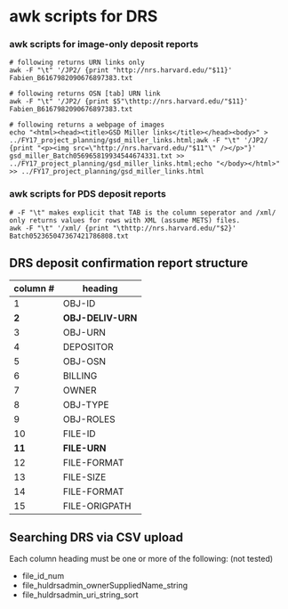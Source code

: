 # awk scripts for DRS

### awk scripts for image-only deposit reports

    # following returns URN links only
    awk -F "\t" '/JP2/ {print "http://nrs.harvard.edu/"$11}' Fabien_B6167982090676897383.txt

    # following returns OSN [tab] URN link
    awk -F "\t" '/JP2/ {print $5"\thttp://nrs.harvard.edu/"$11}' Fabien_B6167982090676897383.txt
    
    # following returns a webpage of images
    echo "<html><head><title>GSD Miller links</title></head><body>" > ../FY17_project_planning/gsd_miller_links.html;awk -F "\t" '/JP2/ {print "<p><img src=\"http://nrs.harvard.edu/"$11"\" /></p>"}' gsd_miller_Batch056965819934544674331.txt >> ../FY17_project_planning/gsd_miller_links.html;echo "</body></html>" >> ../FY17_project_planning/gsd_miller_links.html

### awk scripts for PDS deposit reports
    # -F "\t" makes explicit that TAB is the column seperator and /xml/ only returns values for rows with XML (assume METS) files.
    awk -F "\t" '/xml/ {print "\thttp://nrs.harvard.edu/"$2}' Batch052365047367421786808.txt
    
## DRS deposit confirmation report structure

|column #   |heading   | 
|---|---|
| 1  | OBJ-ID  |
| **2**  | **OBJ-DELIV-URN**  |
| 3  | OBJ-URN  |
| 4  | DEPOSITOR  |
| 5  | OBJ-OSN  |
| 6  | BILLING  |
| 7  | OWNER  |
| 8  | OBJ-TYPE  |
| 9  | OBJ-ROLES  |
| 10  | FILE-ID  |
| **11**  | **FILE-URN**  |
| 12  | FILE-FORMAT |
| 13  | FILE-SIZE  |
| 14  | FILE-FORMAT  |
| 15  | FILE-ORIGPATH  |

## Searching DRS via CSV upload
Each column heading must be one or more of the following: (not tested)

* file_id_num
* file_huldrsadmin_ownerSuppliedName_string
* file_huldrsadmin_uri_string_sort

